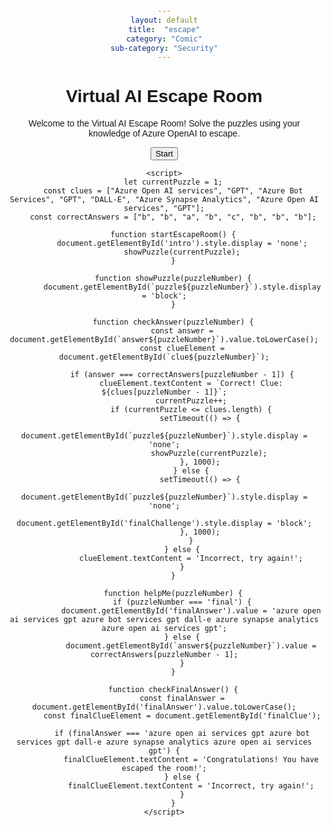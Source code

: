 ```yaml
---
layout: default
title:  "escape"
category: "Comic"
sub-category: "Security"
---
```


<html lang="en">
<head>
    <title>Virtual AI Escape Room</title>
    <style>
        body { font-family: Arial, sans-serif; text-align: center; margin: 20px; }
        .puzzle { display: none; }
        .clue { margin-top: 20px; }
        .puzzle input, .puzzle button { display: block; margin: 10px auto; }
    </style>
</head>
<body>
    <h1>Virtual AI Escape Room</h1>
    <div id="intro">
        <p>Welcome to the Virtual AI Escape Room! Solve the puzzles using your knowledge of Azure OpenAI to escape.</p>
        <button onclick="startEscapeRoom()">Start</button>
    </div>
    <div id="puzzle1" class="puzzle">
        <h2>Chapter 1: The Creative Campaign</h2>
        <p>Which generative AI tool would be most suitable for generating creative content for your marketing campaign?</p>
        <p>A) Azure Cognitive Services<br>B) Azure Open AI services<br>C) Azure Machine Learning<br>D) Azure Data Factory</p>
        <input type="text" id="answer1">
        <button onclick="checkAnswer(1)">Submit</button>
        <button onclick="helpMe(1)">Help Me</button>
        <div class="clue" id="clue1"></div>
    </div>
    <div id="puzzle2" class="puzzle">
        <h2>Chapter 2: Customer Insights</h2>
        <p>Which generative AI model would you use to analyze customer feedback and generate summaries?</p>
        <p>A) BERT<br>B) GPT<br>C) DALL-E<br>D) Azure Synapse Analytics</p>
        <input type="text" id="answer2">
        <button onclick="checkAnswer(2)">Submit</button>
        <button onclick="helpMe(2)">Help Me</button>
        <div class="clue" id="clue2"></div>
    </div>
    <div id="puzzle3" class="puzzle">
        <h2>Chapter 3: The Chatbot Challenge</h2>
        <p>Which Azure service would you choose to implement a chatbot for handling customer queries?</p>
        <p>A) Azure Bot Services<br>B) Azure Open AI services<br>C) Azure Cognitive Search<br>D) Azure Data Lake</p>
        <input type="text" id="answer3">
        <button onclick="checkAnswer(3)">Submit</button>
        <button onclick="helpMe(3)">Help Me</button>
        <div class="clue" id="clue3"></div>
    </div>
    <div id="puzzle4" class="puzzle">
        <h2>Chapter 4: Code Generation</h2>
        <p>Which generative AI model would be most appropriate for generating code snippets?</p>
        <p>A) BERT<br>B) GPT<br>C) DALL-E<br>D) Azure Cognitive Services</p>
        <input type="text" id="answer4">
        <button onclick="checkAnswer(4)">Submit</button>
        <button onclick="helpMe(4)">Help Me</button>
        <div class="clue" id="clue4"></div>
    </div>
    <div id="puzzle5" class="puzzle">
        <h2>Chapter 5: Design Studio</h2>
        <p>Which generative AI model should you use to generate realistic images from text descriptions?</p>
        <p>A) GPT<br>B) BERT<br>C) DALL-E<br>D) Azure Machine Learning</p>
        <input type="text" id="answer5">
        <button onclick="checkAnswer(5)">Submit</button>
        <button onclick="helpMe(5)">Help Me</button>
        <div class="clue" id="clue5"></div>
    </div>
    <div id="puzzle6" class="puzzle">
        <h2>Chapter 6: Data Analysis</h2>
        <p>Which Azure service would be best suited for generating detailed reports from large datasets?</p>
        <p>A) Azure Data Factory<br>B) Azure Synapse Analytics<br>C) Azure Open AI services<br>D) Azure Cognitive Services</p>
        <input type="text" id="answer6">
        <button onclick="checkAnswer(6)">Submit</button>
        <button onclick="helpMe(6)">Help Me</button>
        <div class="clue" id="clue6"></div>
    </div>
    <div id="puzzle7" class="puzzle">
        <h2>Chapter 7: Personalized Content</h2>
        <p>Which Azure service would you use to generate personalized content for a mobile application?</p>
        <p>A) Azure Cognitive Services<br>B) Azure Open AI services<br>C) Azure Machine Learning<br>D) Azure Data Lake</p>
        <input type="text" id="answer7">
        <button onclick="checkAnswer(7)">Submit</button>
        <button onclick="helpMe(7)">Help Me</button>
        <div class="clue" id="clue7"></div>
    </div>
    <div id="puzzle8" class="puzzle">
        <h2>Chapter 8: Document Summarization</h2>
        <p>Which generative AI model would be most effective for generating natural language summaries of technical documents?</p>
        <p>A) BERT<br>B) GPT<br>C) DALL-E<br>D) Azure Cognitive Search</p>
        <input type="text" id="answer8">
        <button onclick="checkAnswer(8)">Submit</button>
        <button onclick="helpMe(8)">Help Me</button>
        <div class="clue" id="clue8"></div>
    </div>
    <div id="finalChallenge" class="puzzle">
        <h2>Final Challenge</h2>
        <p>Combine the clues to solve the final challenge and escape the room!</p>
        <input type="text" id="finalAnswer">
        <button onclick="checkFinalAnswer()">Submit</button>
        <button onclick="helpMe('final')">Help Me</button>
        <div class="clue" id="finalClue"></div>
    </div>

    <script>
        let currentPuzzle = 1;
        const clues = ["Azure Open AI services", "GPT", "Azure Bot Services", "GPT", "DALL-E", "Azure Synapse Analytics", "Azure Open AI services", "GPT"];
        const correctAnswers = ["b", "b", "a", "b", "c", "b", "b", "b"];

        function startEscapeRoom() {
            document.getElementById('intro').style.display = 'none';
            showPuzzle(currentPuzzle);
        }

        function showPuzzle(puzzleNumber) {
            document.getElementById(`puzzle${puzzleNumber}`).style.display = 'block';
        }

        function checkAnswer(puzzleNumber) {
            const answer = document.getElementById(`answer${puzzleNumber}`).value.toLowerCase();
            const clueElement = document.getElementById(`clue${puzzleNumber}`);

            if (answer === correctAnswers[puzzleNumber - 1]) {
                clueElement.textContent = `Correct! Clue: ${clues[puzzleNumber - 1]}`;
                currentPuzzle++;
                if (currentPuzzle <= clues.length) {
                    setTimeout(() => {
                        document.getElementById(`puzzle${puzzleNumber}`).style.display = 'none';
                        showPuzzle(currentPuzzle);
                    }, 1000);
                } else {
                    setTimeout(() => {
                        document.getElementById(`puzzle${puzzleNumber}`).style.display = 'none';
                        document.getElementById('finalChallenge').style.display = 'block';
                    }, 1000);
                }
            } else {
                clueElement.textContent = 'Incorrect, try again!';
            }
        }

        function helpMe(puzzleNumber) {
            if (puzzleNumber === 'final') {
                document.getElementById('finalAnswer').value = 'azure open ai services gpt azure bot services gpt dall-e azure synapse analytics azure open ai services gpt';
            } else {
                document.getElementById(`answer${puzzleNumber}`).value = correctAnswers[puzzleNumber - 1];
            }
        }

        function checkFinalAnswer() {
            const finalAnswer = document.getElementById('finalAnswer').value.toLowerCase();
            const finalClueElement = document.getElementById('finalClue');

            if (finalAnswer === 'azure open ai services gpt azure bot services gpt dall-e azure synapse analytics azure open ai services gpt') {
                finalClueElement.textContent = 'Congratulations! You have escaped the room!';
            } else {
                finalClueElement.textContent = 'Incorrect, try again!';
            }
        }
    </script>
</body>
</html>
